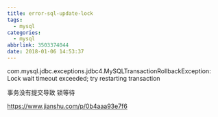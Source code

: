```yaml
---
title: error-sql-update-lock
tags:
  - mysql
categories:
  - mysql
abbrlink: 3503374044
date: 2018-01-06 14:53:37
---
```

com.mysql.jdbc.exceptions.jdbc4.MySQLTransactionRollbackException: Lock wait timeout exceeded; try restarting transaction

事务没有提交导致 锁等待


https://www.jianshu.com/p/0b4aaa93e7f6
